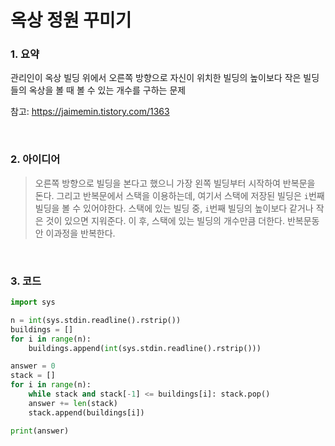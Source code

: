 # 옥상 정원 꾸미기

### 1. 요약

관리인이 옥상 빌딩 위에서 오른쪽 방향으로 자신이 위치한 빌딩의 높이보다 작은 빌딩들의 옥상을 볼 때 볼 수 있는 개수를 구하는 문제 

참고: https://jaimemin.tistory.com/1363

<br/>

### 2. 아이디어

> 오른쪽 방향으로 빌딩을 본다고 했으니 가장 왼쪽 빌딩부터 시작하여 반복문을 돈다. 그리고 반복문에서 스택을 이용하는데, 여기서 스택에 저장된 빌딩은 `i`번째 빌딩을 볼 수 있어야한다. 스택에 있는 빌딩 중, `i`번째 빌딩의 높이보다 같거나 작은 것이 있으면 지워준다. 이 후, 스택에 있는 빌딩의 개수만큼 더한다. 반복문동안 이과정을 반복한다.

<br/>

### 3. 코드

````python
import sys

n = int(sys.stdin.readline().rstrip())
buildings = []
for i in range(n):
    buildings.append(int(sys.stdin.readline().rstrip()))

answer = 0
stack = []
for i in range(n):
    while stack and stack[-1] <= buildings[i]: stack.pop()
    answer += len(stack)
    stack.append(buildings[i])

print(answer)
````

